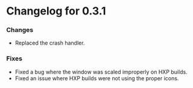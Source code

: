 # Changelog for 0.3.1

### Changes
- Replaced the crash handler.
### Fixes
- Fixed a bug where the window was scaled improperly on HXP builds.
- Fixed an issue where HXP builds were not using the proper icons.

